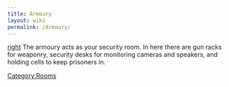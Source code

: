 ```yaml
---
title: Armoury
layout: wiki
permalink: /Armoury/
---
```


[right](/image:armoury.jpg "wikilink") The armoury acts as your security
room. In here there are gun racks for weaponry, security desks for
monitoring cameras and speakers, and holding cells to keep prisoners in.

[Category:Rooms](/Category:Rooms "wikilink")
